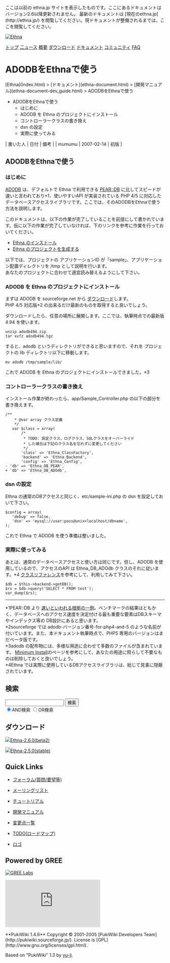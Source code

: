 <title>
ADODBをEthnaで使う - Ethna - PHPウェブアプリケーションフレームワーク</title>
 <link rel="stylesheet" href="skin/ethna/ethna.css" title="ethna" type="text/css" charset="utf-8">

 <link rel="alternate" type="application/rss+xml" title="RSS" href="cmd=rss.html">

 <script type="text/javascript" src="skin/trackback.js"></script>

</head>
ここは以前の ethna.jp サイトを表示したものです。ここにあるドキュメントはバージョン2.6以降更新されません。  
最新のドキュメントは [現在のethna.jp](http://ethna.jp/) を閲覧してください。現ドキュメントが整備されるまでは、ここを閲覧してください。

<!-- ??BEGIN id:wrapper --><!-- ?? Navigator ?? ======================================================= -->

[![Ethna](image/navlogo.gif)](/)

[トップ](ethna.html "ethna (11d)") [二ュース](ethna-news.html "ethna-news (11d)") [概要](ethna-about.html "ethna-about (11d)") [ダウンロード](ethna-download.html "ethna-download (25d)") [ドキュメント](ethna-document.html "ethna-document (884d)") [コミュニティ](ethna-community.html "ethna-community (619d)") [FAQ](ethna-document-faq.html "ethna-document-faq (1240d)")

<!-- ?? Header ?? ========================================================== -->

# ADODBをEthnaで使う 

<!-- ?? Content ?? ========================================================= -->
<!-- ??BEGIN id:main -->
<!-- ??BEGIN id:wrap_content -->
<!-- ??BEGIN id:content -->
<!-- ??BEGIN id:page_navigator -->
<!-- ??END id:PageNavigator -->
<!-- ??BEGIN id:body --> [Ethna](index.html) > [ドキュメント](ethna-document.html) > [開発マニュアル](ethna-document-dev_guide.html) > ADODBをEthnaで使う 

- ADODBをEthnaで使う 
  - はじめに 
  - ADODB を Ethna のプロジェクトにインストール 
  - コントローラークラスの書き換え 
  - dsn の設定 
  - 実際に使ってみる 

| 書いた人 | 日付 | 備考 |
| mumumu | 2007-02-14 | 初版 |

## ADODBをEthnaで使う [](ethna-document-dev_guide-adodb.html#i1533ed6 "i1533ed6")

### はじめに [](ethna-document-dev_guide-adodb.html#v013d672 "v013d672")

[ADODB](http://adodb.sourceforge.net/) は、デフォルトで Ethna で利用できる [PEAR::DB](http://pear.php.net/manual/ja/package.database.db.php) に比してスピードが速いと言われており\*1、使いやすいAPI が実装されている PHP 4/5 に対応したデータベースアクセスライブラリです。ここでは、そのADODBをEthnaで使う方法を説明します。

このドキュメントは、以下の作業が完了していることを前提にして書かれています。仮に以下の作業が完了していなければ、下のリンクを参考に作業を行っておいてください。

- [Ethna のインストール](ethna-document-tutorial-install_guide.html "ethna-document-tutorial-install\_guide (16d)")
- [Ethna のプロジェクトを生成する](ethna-document-tutorial-practice1.html#ud75ed71)

以下では、プロジェクトの アプリケーションID が「sample」、アプリケーション配置ディレクトリを /tmp として説明を行います。  
あなたのプロジェクトに合わせて適宜読み替えるようにして下さい。

### ADODB を Ethna のプロジェクトにインストール [](ethna-document-dev_guide-adodb.html#t895b6b2 "t895b6b2")

まずは ADODB を sourceforge.net から [ダウンロード](http://adodb.sourceforge.net/#download)します。  
PHP 4/5 対応版\*2 の出来るだけ最新のものを取得すると良いでしょう。

ダウンロードしたら、任意の場所に展開します。ここでは、執筆時点での最新版 4.94 を使います。

    unzip adodb494.zip
    tar xvfz adodb494.tgz

すると、adodb というディレクトリができると思いますので、それを プロジェクトの lib ディレクトリ以下に移動します。

    mv adodb /tmp/sample/lib/

これで ADODB を Ethna のプロジェクトにインストールできました。\*3

### コントローラークラスの書き換え [](ethna-document-dev_guide-adodb.html#xf26b575 "xf26b575")

インストール作業が終わったら、app/Sample\_Controller.php の以下の部分を書き換えます。

    /**
        * @var array クラス定義
        */
       var $class = array(
           /*
            * TODO: 設定クラス、ログクラス、SQLクラスをオーバーライド
            * した場合は下記のクラス名を忘れずに変更してください
            */
           'class' => 'Ethna_ClassFactory',
           'backend' => 'Ethna_Backend',
           'config' => 'Ethna_Config',
    - 'db' => 'Ethna_DB_PEAR',
    + 'db' => 'Ethna_DB_ADOdb',

### dsn の設定 [](ethna-document-dev_guide-adodb.html#bfafb34d "bfafb34d")

Ethna の通常のDBアクセスと同じく、etc/sample-ini.php の dsn を設定しておいて下さい。

    $config = array(
       'debug' => false,
       'dsn' => 'mysql://user:pass@unix+localhost/dbname',
    );

これで Ethna で ADODB を使う準備は整いました。

### 実際に使ってみる [](ethna-document-dev_guide-adodb.html#wd33d5ea "wd33d5ea")

あとは、通常のデータベースアクセスと使い方は同じです。但し、ADODB を使用しているので、アクセスのAPI は Ethna\_DB\_ADOdb クラスのそれに従います。\*4 [クラスリファレンス](doc/Ethna/Ethna_DB_ADOdb.html)を参考にして、利用してみて下さい。

    $db = $this->backend->getDB();
    $rs = $db->query('SELECT * FROM test');
    var_dump($rs);

<!-- ??END id:body -->
<!-- ??BEGIN id:summary --><!-- ??BEGIN id:note -->

* * *
\*1PEAR::DB より [速いといわれる根拠の一例](http://phplens.com/lens/adodb/)。ベンチマークの結果はともかく、データベースへのアクセス速度を決定付ける最も重要な要素はDBスキーマやインデックス等の DB設計にあると思います。  
\*2sourceforge では adodb-バージョン番号-for-php4-and-5 のような名前が付いています。また、本ドキュメント執筆時点で、PHP5 専用のバージョンはまだベータ版です。  
\*3adodb の配布物には、多様な用途に合わせて多数のファイルが含まれています。 [Minimum Install](http://phplens.com/lens/adodb/docs-adodb.htm#mininstall)のページを参考にして、あなたの用途に照らして不要なものは削除しておくと良いでしょう。  
\*4Ethna では実際に使用しているDBアクセスライブラリは、総じて見事に隠蔽されています。  

<!-- ??END id:note -->
<!-- ??BEGIN id:trackback -->
<!-- ?? END id:trackback --><!-- ?? END id:attach -->
<!-- ?? END id:summary -->
<!-- ??END id:content -->
<!-- ?? END id:wrap_content --><!-- ??sidebar?? ========================================================== -->
<!-- ??BEGIN id:wrap_sidebar -->

<!-- ??BEGIN id:search_form -->

## 検索

<form action="http://ethna.jp/index.php?cmd=search" method="post">
            <input type="hidden" name="encode_hint" value="??">
            <input type="text" name="word" value="" size="20">
            <input type="submit" value="検索"><br>
            <input type="radio" name="type" value="AND" checked id="and_search"><label for="and_search">AND検索</label>
            <input type="radio" name="type" value="OR" id="or_search"><label for="or_search">OR検索</label>
    </form>

<!-- END id:search_form -->
<!-- ??BEGIN id:download_link -->

## ダウンロード

[![](image/minilogo.gif)Ethna-2.6.0(beta2)](ethna-download.html)

[![](image/minilogo.gif)Ethna-2.5.0(stable)](ethna-download.html)

<!-- END id:download_link -->
<!-- ??BEGIN id:download_link -->

## Quick Links

- [フォーラム(質問/要望等)](ethna-community-forum.html)
- [メーリングリスト](http://ml.ethna.jp/mailman/listinfo/users)

- [チュートリアル](ethna-document-tutorial.html)
- [開発マニュアル](ethna-document-dev_guide.html)
- [変更点一覧](ethna-document-changes.html)

- [TODO(ロードマップ)](TODO.html)
- [ロゴ](ethna-logo.html)

<!-- END id:download_link -->
<!-- ??BEGIN id:search_form -->

## Powered by GREE

 [![GREE Labs](http://labs.gree.jp/image/greelabs_logo.gif)](http://labs.gree.jp/)

<!-- END id:search_form -->
 [![SourceForge.jp](http://sourceforge.jp/sflogo.php?group_id=1343)](http://sourceforge.jp/)

<!-- ??END id:sidebar -->
<!-- ??END id:wrap_sidebar -->
<!-- ??END id:main --><!-- ?? Footer ?? ========================================================== -->
<!-- ??BEGIN id:footer -->
<!-- ??BEGIN id:copyright --> **PukiWiki 1.4.6** Copyright © 2001-2005 [PukiWiki Developers Team](http://pukiwiki.sourceforge.jp/). License is [GPL](http://www.gnu.org/licenses/gpl.html).  
 Based on "PukiWiki" 1.3 by [yu-ji](http://factage.com/yu-ji/).
<!-- ??END id:copyright -->
<!-- ??END id:footer --><!-- ?? END ?? ============================================================= -->
<!-- ??END id:wrapper -->
